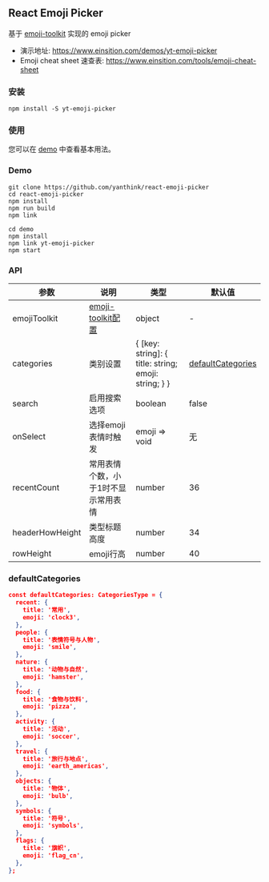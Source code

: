 ## React Emoji Picker

基于 [emoji-toolkit](https://github.com/joypixels/emoji-toolkit) 实现的 emoji picker

* 演示地址: https://www.einsition.com/demos/yt-emoji-picker
* Emoji cheat sheet 速查表: https://www.einsition.com/tools/emoji-cheat-sheet

### 安装

```
npm install -S yt-emoji-picker
```


### 使用

您可以在 [demo](demo/src/pages/index.js) 中查看基本用法。

### Demo

```
git clone https://github.com/yanthink/react-emoji-picker
cd react-emoji-picker
npm install
npm run build
npm link

cd demo
npm install
npm link yt-emoji-picker
npm start
```

### API

| 参数 | 说明 | 类型 | 默认值	 |
| --- | --- | --- | --- |
| emojiToolkit | [emoji-toolkit配置](https://github.com/joypixels/emoji-toolkit/blob/master/USAGE.md) | object |  - |
| categories | 类别设置 | { [key: string]: { title: string; emoji: string; } } | [defaultCategories](#defaultCategories) |
| search | 启用搜索选项 | boolean | false |
| onSelect | 选择emoji表情时触发 | emoji => void | 无 |
| recentCount | 常用表情个数，小于1时不显示常用表情 | number | 36 |
| headerHowHeight | 类型标题高度 | number | 34 |
| rowHeight | emoji行高 | number | 40 |


### defaultCategories
```json
const defaultCategories: CategoriesType = {
  recent: {
    title: '常用',
    emoji: 'clock3',
  },
  people: {
    title: '表情符号与人物',
    emoji: 'smile',
  },
  nature: {
    title: '动物与自然',
    emoji: 'hamster',
  },
  food: {
    title: '食物与饮料',
    emoji: 'pizza',
  },
  activity: {
    title: '活动',
    emoji: 'soccer',
  },
  travel: {
    title: '旅行与地点',
    emoji: 'earth_americas',
  },
  objects: {
    title: '物体',
    emoji: 'bulb',
  },
  symbols: {
    title: '符号',
    emoji: 'symbols',
  },
  flags: {
    title: '旗帜',
    emoji: 'flag_cn',
  },
};
```

